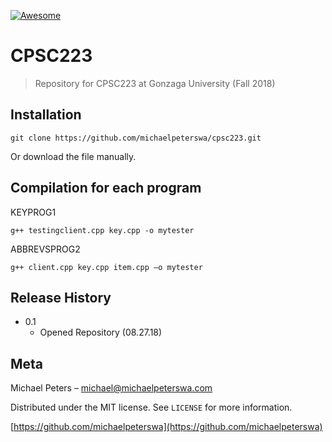 [![Awesome](https://awesome.re/badge-flat.svg)](https://michaelpeterswa.com)

# CPSC223

> Repository for CPSC223 at Gonzaga University (Fall 2018)

## Installation

```
git clone https://github.com/michaelpeterswa/cpsc223.git
```
Or download the file manually.

## Compilation for each program

KEYPROG1
```
g++ testingclient.cpp key.cpp -o mytester
```
ABBREVSPROG2
```
g++ client.cpp key.cpp item.cpp –o mytester
```

## Release History

* 0.1
    * Opened Repository (08.27.18)

## Meta

Michael Peters – michael@michaelpeterswa.com

Distributed under the MIT license. See ``LICENSE`` for more information.

[https://github.com/michaelpeterswa](https://github.com/michaelpeterswa)
